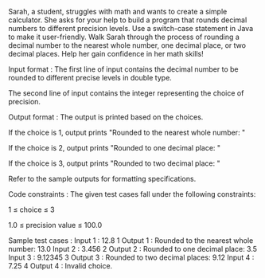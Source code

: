 Sarah, a student, struggles with math and wants to create a simple calculator. She asks for your help to build a program that rounds decimal numbers to different precision levels. Use a switch-case statement in Java to make it user-friendly. Walk Sarah through the process of rounding a decimal number to the nearest whole number, one decimal place, or two decimal places. Help her gain confidence in her math skills!

Input format :
The first line of input contains the decimal number to be rounded to different precise levels in double type.

The second line of input contains the integer representing the choice of precision.

Output format :
The output is printed based on the choices.

If the choice is 1, output prints "Rounded to the nearest whole number: "

If the choice is 2, output prints "Rounded to one decimal place: "

If the choice is 3, output prints "Rounded to two decimal place: "



Refer to the sample outputs for formatting specifications.

Code constraints :
The given test cases fall under the following constraints:

1 ≤ choice ≤ 3

1.0 ≤ precision value ≤ 100.0

Sample test cases :
Input 1 :
12.8
1
Output 1 :
Rounded to the nearest whole number: 13.0
Input 2 :
3.456
2
Output 2 :
Rounded to one decimal place: 3.5
Input 3 :
9.12345
3
Output 3 :
Rounded to two decimal places: 9.12
Input 4 :
7.25
4
Output 4 :
Invalid choice.
